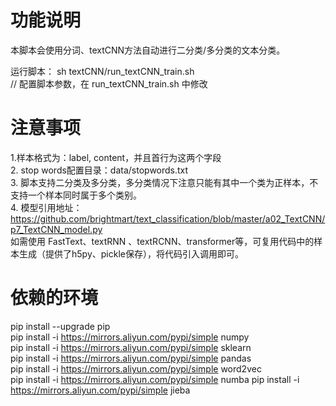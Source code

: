 # 功能说明

本脚本会使用分词、textCNN方法自动进行二分类/多分类的文本分类。

运行脚本：
   sh textCNN/run_textCNN_train.sh    
   // 配置脚本参数，在 run_textCNN_train.sh 中修改

# 注意事项
1.样本格式为：label, content，并且首行为这两个字段    
2. stop words配置目录：data/stopwords.txt    
3. 脚本支持二分类及多分类，多分类情况下注意只能有其中一个类为正样本，不支持一个样本同时属于多个类别。    
4. 模型引用地址：https://github.com/brightmart/text_classification/blob/master/a02_TextCNN/p7_TextCNN_model.py    
   如需使用 FastText、textRNN 、textRCNN、transformer等，可复用代码中的样本生成（提供了h5py、pickle保存），将代码引入调用即可。


# 依赖的环境
pip install --upgrade pip    
pip install -i https://mirrors.aliyun.com/pypi/simple numpy    
pip install -i https://mirrors.aliyun.com/pypi/simple sklearn    
pip install -i https://mirrors.aliyun.com/pypi/simple pandas    
pip install -i https://mirrors.aliyun.com/pypi/simple word2vec    
pip install -i https://mirrors.aliyun.com/pypi/simple numba
pip install -i https://mirrors.aliyun.com/pypi/simple jieba
